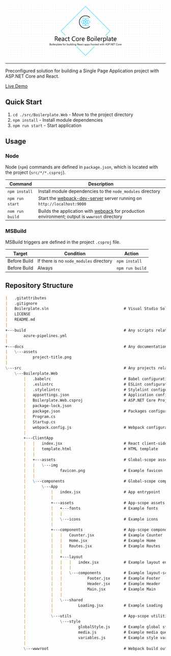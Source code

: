 ![React Core Boilerplate](./docs/assets/project-title.png)

---

Preconfigured solution for building a Single Page Application project with ASP.NET Core and React.

[Live Demo](https://smiosoft.github.io/react-core-boilerplate)

## Quick Start

1. `cd ./src/Boilerplate.Web` - Move to the project directory
2. `npm install` - Install module dependencies
3. `npm run start` - Start application

## Usage

### Node

Node (`npm`) commands are defined in `package.json`, which is located with the project (`src/*/*.csproj`).

| Command         | Description                                                                                                              |
| --------------- | ------------------------------------------------------------------------------------------------------------------------ |
| `npm install`   | Install module dependencies to the `node_modules` directory                                                              |
| `npm run start` | Start the [webpack-dev-server](https://github.com/webpack/webpack-dev-server) server running on `http://localhost:9000`  |
| `nom run build` | Builds the application with [webpack](https://webpack.js.org/) for production environment; output is `wwwroot` directory |

### MSBuild

MSBuild triggers are defined in the project `.csproj` file.

| Target       | Condition                               | Action                  |
| ------------ | --------------------------------------- | ----------------------- |
| Before Build | If there is no `node_modules` directory | `npm install`   |
| Before Build | Always                                  | `npm run build` |

## Repository Structure

```markdown
|   .gitattributes
|   .gitignore
|   Boilerplate.sln                                 # Visual Studio Solution
|   LICENSE
|   README.md
|
+---build                                           # Any scripts related to building the project
|       azure-pipelines.yml
|
+---docs                                            # Any documentation files and assets
|   \---assets
|           project-title.png
|
\---src                                             # Any projects related to the source code
    \---Boilerplate.Web
        |   .babelrc                                # Babel configuration
        |   .eslintrc                               # ESLint configuration
        |   .stylelintrc                            # Stylelint configuration
        |   appsettings.json                        # Application configuration
        |   Boilerplate.Web.csproj                  # ASP.NET Core Project
        |   package-lock.json
        |   package.json                            # Packages configuration
        |   Program.cs
        |   Startup.cs
        |   webpack.config.js                       # Webpack configuration
        |
        +---ClientApp
        |   |   index.jsx                           # React client-side entrypoint
        |   |   template.html                       # HTML template
        |   |
        |   +---assets                              # Global-scope assets
        |   |   \---img
        |   |           favicon.png                 # Example favicon
        |   |
        |   \---components                          # Global-scope components
        |       \---App
        |           |   index.jsx                   # App entrypoint
        |           |
        |           +---assets                      # App-scope assets
        |           |   +---fonts                   # Example fonts
        |           |   |
        |           |   \---icons                   # Example icons
        |           |
        |           +---components                  # App-scope components
        |           |   |   Counter.jsx             # Example Counter
        |           |   |   Home.jsx                # Example Home
        |           |   |   Routes.jsx              # Example Routes
        |           |   |
        |           |   +---layout
        |           |   |   |   index.jsx           # Example layout entrypoint
        |           |   |   |
        |           |   |   \---components          # Example layout-scope components
        |           |   |           Footer.jsx      # Example Footer
        |           |   |           Header.jsx      # Example Header
        |           |   |           Main.jsx        # Example Main
        |           |   |
        |           |   \---shared
        |           |           Loading.jsx         # Example Loading
        |           |
        |           \---utils                       # App-scope utilities
        |               \---style
        |                       globalStyle.js      # Example global style
        |                       media.js            # Example media queries
        |                       variables.js        # Example style variables
        |
        \---wwwroot                                 # Webpack build output
```
